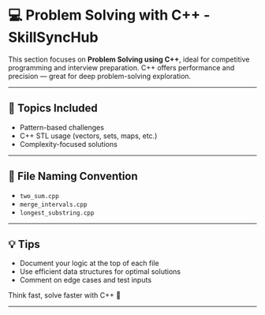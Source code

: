 # 💻 Problem Solving with C++ - SkillSyncHub

This section focuses on **Problem Solving using C++**, ideal for competitive programming and interview preparation. C++ offers performance and precision — great for deep problem-solving exploration.

---

## 📘 Topics Included
- Pattern-based challenges
- C++ STL usage (vectors, sets, maps, etc.)
- Complexity-focused solutions

---

## 📁 File Naming Convention
- `two_sum.cpp`
- `merge_intervals.cpp`
- `longest_substring.cpp`

---

## 💡 Tips
- Document your logic at the top of each file
- Use efficient data structures for optimal solutions
- Comment on edge cases and test inputs

Think fast, solve faster with C++ 🚀

---
